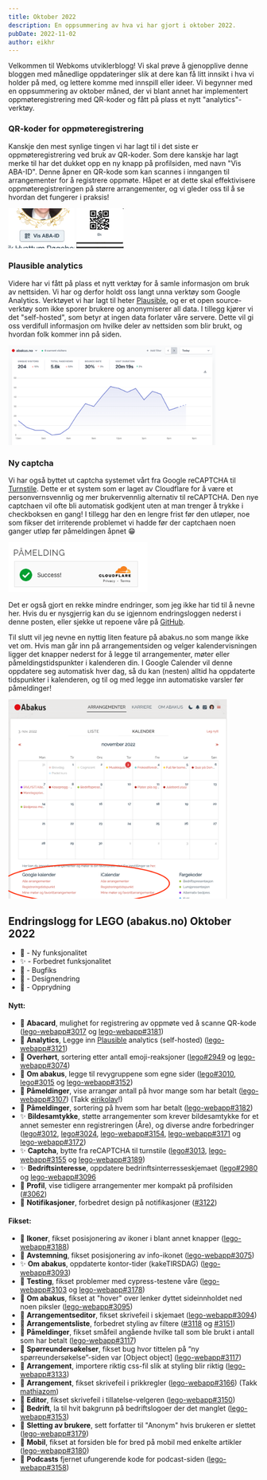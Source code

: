 ```yaml
---
title: Oktober 2022
description: En oppsummering av hva vi har gjort i oktober 2022.
pubDate: 2022-11-02
author: eikhr
---
```


Velkommen til Webkoms utviklerblogg! Vi skal prøve å gjenopplive denne bloggen med månedlige oppdateringer slik at dere kan få litt innsikt i hva vi holder på med, og lettere komme med innspill eller ideer. Vi begynner med en oppsummering av oktober måned, der vi blant annet har implementert oppmøteregistrering med QR-koder og fått på plass et nytt "analytics"-verktøy.

### QR-koder for oppmøteregistrering

Kanskje den mest synlige tingen vi har lagt til i det siste er oppmøteregistrering ved bruk av QR-koder. Som dere kanskje har lagt merke til har det dukket opp en ny knapp på profilsiden, med navn "Vis ABA-ID". Denne åpner en QR-kode som kan scannes i inngangen til arrangementer for å registrere oppmøte. Håpet er at dette skal effektivisere oppmøteregistreringen på større arrangementer, og vi gleder oss til å se hvordan det fungerer i praksis!

<img height="80" src="/images/posts/2022-11-02-ABA-ID.png" />
<img height="80" src="/images/posts/2022-11-02-QR.png">

### Plausible analytics

Videre har vi fått på plass et nytt verktøy for å samle informasjon om bruk av nettsiden. Vi har og derfor holdt oss langt unna verktøy som Google Analytics. Verktøyet vi har lagt til heter [Plausible](https://plausible.io/), og er et open source-verktøy som ikke sporer brukere og anonymiserer all data. I tillegg kjører vi det "self-hosted", som betyr at ingen data forlater våre servere. Dette vil gi oss verdifull informasjon om hvilke deler av nettsiden som blir brukt, og hvordan folk kommer inn på siden.

<img height="200" src="/images/posts/2022-11-02-plausible.png" />

### Ny captcha

Vi har også byttet ut captcha systemet vårt fra Google reCAPTCHA til [Turnstile](https://www.cloudflare.com/products/turnstile/). Dette er et system som er laget av Cloudflare for å være et personvernsvennlig og mer brukervennlig alternativ til reCAPTCHA. Den nye captchaen vil ofte bli automatisk godkjent uten at man trenger å trykke i checkboksen en gang! I tillegg har den en lengre frist før den utløper, noe som fikser det irriterende problemet vi hadde før der captchaen noen ganger utløp før påmeldingen åpnet 😁

<img height="100" src="/images/posts/2022-11-02-captcha.png" />

Det er også gjort en rekke mindre endringer, som jeg ikke har tid til å nevne her. Hvis du er nysgjerrig kan du se igjennom endringsloggen nederst i denne posten, eller sjekke ut repoene våre på [GitHub](http://github.com/webkom).

Til slutt vil jeg nevne en nyttig liten feature på abakus.no som mange ikke vet om. Hvis man går inn på arrangementsiden og velger kalendervisningen ligger det knapper nederst for å legge til arrangementer, møter eller påmeldingstidspunkter i kalenderen din. I Google Calender vil denne oppdatere seg automatisk hver dag, så du kan (nesten) alltid ha oppdaterte tidspunkter i kalenderen, og til og med legge inn automatiske varsler før påmeldinger!

<img height="400" src="/images/posts/2022-11-02-kalender.png" />

## Endringslogg for LEGO (abakus.no) Oktober 2022

- 🚀 - Ny funksjonalitet
- ✨ - Forbedret funksjonalitet
- 🐛 - Bugfiks
- 🎨 - Designendring
- 🧹 - Opprydning

#### Nytt:

- 🚀 **Abacard**, mulighet for registrering av oppmøte ved å scanne QR-kode ([lego-webapp#3017](https://github.com/webkom/lego-webapp/pull/3017) og [lego-webapp#3181](https://github.com/webkom/lego-webapp/pull/3181))
- 🚀 **Analytics**, Legge inn [Plausible](https://plausible.io/) analytics (self-hosted) ([lego-webapp#3121](https://github.com/webkom/lego-webapp/pull/3121))
- 🚀 **Overhørt**, sortering etter antall emoji-reaksjoner ([lego#2949](https://github.com/webkom/lego/pull/2949) og [lego-webapp#3074](https://github.com/webkom/lego-webapp/pull/3074))
- 🚀 **Om abakus**, legge til revygruppene som egne sider ([lego#3010](https://github.com/webkom/lego/pull/3010), [lego#3015](https://github.com/webkom/lego/pull/3015) og [lego-webapp#3152](https://github.com/webkom/lego-webapp/pull/3152))
- 🚀 **Påmeldinger**, vise arrangør antall på hvor mange som har betalt ([lego-webapp#3107](https://github.com/webkom/lego-webapp/pull/3107)) (Takk [eirikolav](https://github.com/eirikolav)!)
- 🚀 **Påmeldinger**, sortering på hvem som har betalt ([lego-webapp#3182](https://github.com/webkom/lego-webapp/pull/3182))
- ✨ **Bildesamtykke**, støtte arrangementer som krever bildesamtykke for et annet semester enn registreringen (Åre), og diverse andre forbedringer ([lego#3012](https://github.com/webkom/lego/pull/3012), [lego#3024](https://github.com/webkom/lego/pull/3024), [lego-webapp#3154](https://github.com/webkom/lego-webapp/pull/3154), [lego-webapp#3171](https://github.com/webkom/lego-webapp/pull/3171) og [lego-webapp#3172](https://github.com/webkom/lego-webapp/pull/3172))
- ✨ **Captcha**, bytte fra reCAPTCHA til turnstile ([lego#3013](https://github.com/webkom/lego/pull/3013), [lego-webapp#3155](https://github.com/webkom/lego-webapp/pull/3155) og [lego-webapp#3189](https://github.com/webkom/lego-webapp/pull/3189))
- ✨ **Bedriftsinteresse**, oppdatere bedrinftsinterresseskjemaet ([lego#2980](https://github.com/webkom/lego/pull/2980) og [lego-webapp#3096](https://github.com/webkom/lego-webapp/pull/3096)
- 🎨 **Profil**, vise tidligere arrangementer mer kompakt på profilsiden ([#3062](https://github.com/webkom/lego-webapp/pull/3062))
- 🎨 **Notifikasjoner**, forbedret design på notifikasjoner ([#3122](https://github.com/webkom/lego-webapp/pull/3122))

#### Fikset:

- 🐛 **Ikoner**, fikset posisjonering av ikoner i blant annet knapper ([lego-webapp#3188](https://github.com/webkom/lego-webapp/pull/3188))
- 🐛 **Avstemning**, fikset posisjonering av info-ikonet ([lego-webapp#3075](https://github.com/webkom/lego-webapp/pull/3075))
- ✨ **Om abakus**, oppdaterte kontor-tider (kakeTIRSDAG) ([lego-webapp#3093](https://github.com/webkom/lego-webapp/pull/3093))
- 🐛 **Testing**, fikset problemer med cypress-testene våre ([lego-webapp#3103](https://github.com/webkom/lego-webapp/pull/3103) og [lego-webapp#3178](https://github.com/webkom/lego-webapp/pull/3178))
- 🐛 **Om abakus**, fikset at "hover" over lenker dyttet sideinnholdet ned noen piksler ([lego-webapp#3095](https://github.com/webkom/lego-webapp/pull/3095))
- 🐛 **Arrangementseditor**, fikset skrivefeil i skjemaet ([lego-webapp#3094](https://github.com/webkom/lego-webapp/pull/3094))
- 🎨 **Arrangementsliste**, forbedret styling av filtere ([#3118](https://github.com/webkom/lego-webapp/pull/3118) og [#3151](https://github.com/webkom/lego-webapp/pull/3151))
- 🐛 **Påmeldinger**, fikset småfeil angående hvilke tall som ble brukt i antall som har betalt ([lego-webapp#3117](https://github.com/webkom/lego-webapp/pull/3117))
- 🐛 **Spørreundersøkelser**, fikset bug hvor tittelen på “ny spørreundersøkelse”-siden var [Object object] ([lego-webapp#3117](https://github.com/webkom/lego-webapp/pull/3117))
- 🐛 **Arrangement**, importere riktig css-fil slik at styling blir riktig ([lego-webapp#3133](https://github.com/webkom/lego-webapp/pull/3133))
- 🐛 **Arrangement**, fikset skrivefeil i prikkregler ([lego-webapp#3166](https://github.com/webkom/lego-webapp/pull/3166)) (Takk [mathiazom](https://github.com/mathiazom))
- 🐛 **Editor**, fikset skrivefeil i tillatelse-velgeren ([lego-webapp#3150](https://github.com/webkom/lego-webapp/pull/3150))
- 🐛 **Bedrift**, la til hvit bakgrunn på bedriftslogoer der det manglet ([lego-webapp#3153](https://github.com/webkom/lego-webapp/pull/3153))
- 🐛 **Sletting av brukere**, sett forfatter til "Anonym" hvis brukeren er slettet ([lego-webapp#3179](https://github.com/webkom/lego-webapp/pull/3179))
- 🐛 **Mobil**, fikset at forsiden ble for bred på mobil med enkelte artikler ([lego-webapp#3180](https://github.com/webkom/lego-webapp/pull/3180))
- 🧹 **Podcasts** fjernet ufungerende kode for podcast-siden ([lego-webapp#3158](https://github.com/webkom/lego-webapp/pull/3158))
